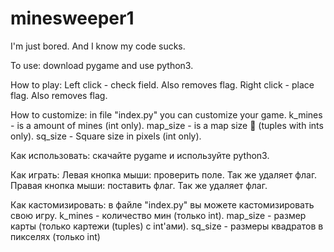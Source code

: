 # minesweeper1
I'm just bored. And I know my code sucks.



To use: download pygame and use python3.

How to play:
Left click - check field. Also removes flag.
Right click - place flag. Also removes flag.

How to customize: in file "index.py" you can customize your game.
k_mines - is a amount of mines (int only).
map_size - is a map size :thinking: (tuples with ints only).
sq_size - Square size in pixels (int only).





Как использовать: скачайте pygame и используйте python3.

Как играть:
Левая кнопка мыши: проверить поле. Так же удаляет флаг.
Правая кнопка мыши: поставить флаг. Так же удаляет флаг.

Как кастомизировать: в файле "index.py" вы можете кастомизировать свою игру.
k_mines - количество мин (только int).
map_size - размер карты (только картежи (tuples) с int'ами).
sq_size - размеры квадратов в пикселях (только int)
